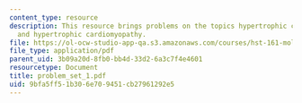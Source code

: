 ```yaml
---
content_type: resource
description: This resource brings problems on the topics hypertrophic cardiomyopathy
  and hypertrophic cardiomyopathy.
file: https://ol-ocw-studio-app-qa.s3.amazonaws.com/courses/hst-161-molecular-biology-and-genetics-in-modern-medicine-fall-2007/9bfa5ff51b306e709451cb27961292e5_problem_set_1.pdf
file_type: application/pdf
parent_uid: 3b09a20d-8fb0-bb4d-33d2-6a3c7f4e4601
resourcetype: Document
title: problem_set_1.pdf
uid: 9bfa5ff5-1b30-6e70-9451-cb27961292e5
---
```

